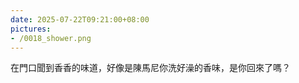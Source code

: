 ```yaml
---
date: 2025-07-22T09:21:00+08:00
pictures:
- /0018_shower.png
---
```


在門口聞到香香的味道，好像是陳馬尼你洗好澡的香味，是你回來了嗎？